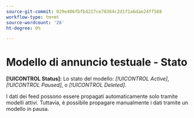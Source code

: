 ```yaml
---
source-git-commit: 029e406fbfb4217ce78364c2d1f1a6dae24ff588
workflow-type: tm+mt
source-wordcount: '28'
ht-degree: 0%

---
```

# Modello di annuncio testuale - Stato

**[!UICONTROL Status]:** Lo stato del modello: *[!UICONTROL Active]*, *[!UICONTROL Paused]*, o *[!UICONTROL Deleted]*.

I dati dei feed possono essere propagati automaticamente solo tramite modelli attivi. Tuttavia, è possibile propagare manualmente i dati tramite un modello in pausa.
